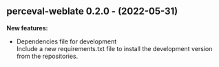 ## perceval-weblate 0.2.0 - (2022-05-31)

**New features:**

 * Dependencies file for development\
   Include a new requirements.txt file to install the development version
   from the repositories.

